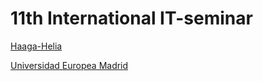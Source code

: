 # 11th International IT-seminar

[Haaga-Helia](http://www.haaga-helia.fi/en/frontpage)

[Universidad Europea Madrid](http://universidadeuropea.es/en/)

